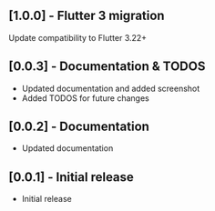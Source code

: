 ## [1.0.0] - Flutter 3 migration

Update compatibility to Flutter 3.22+

## [0.0.3] - Documentation & TODOS

* Updated documentation and added screenshot
* Added TODOS for future changes
## [0.0.2] - Documentation

* Updated documentation

## [0.0.1] - Initial release

* Initial release



